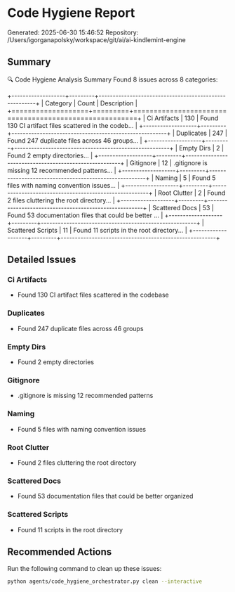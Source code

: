# Code Hygiene Report
Generated: 2025-06-30 15:46:52
Repository: /Users/igorganapolsky/workspace/git/ai/ai-kindlemint-engine

## Summary
🔍 Code Hygiene Analysis Summary
Found 8 issues across 8 categories:

+-------------------+---------+-------------------------------------------------------+
| Category          |   Count | Description                                           |
+===================+=========+=======================================================+
| Ci Artifacts      |     130 | Found 130 CI artifact files scattered in the codeb... |
+-------------------+---------+-------------------------------------------------------+
| Duplicates        |     247 | Found 247 duplicate files across 46 groups...         |
+-------------------+---------+-------------------------------------------------------+
| Empty Dirs        |       2 | Found 2 empty directories...                          |
+-------------------+---------+-------------------------------------------------------+
| Gitignore         |      12 | .gitignore is missing 12 recommended patterns...      |
+-------------------+---------+-------------------------------------------------------+
| Naming            |       5 | Found 5 files with naming convention issues...        |
+-------------------+---------+-------------------------------------------------------+
| Root Clutter      |       2 | Found 2 files cluttering the root directory...        |
+-------------------+---------+-------------------------------------------------------+
| Scattered Docs    |      53 | Found 53 documentation files that could be better ... |
+-------------------+---------+-------------------------------------------------------+
| Scattered Scripts |      11 | Found 11 scripts in the root directory...             |
+-------------------+---------+-------------------------------------------------------+

## Detailed Issues

### Ci Artifacts

- Found 130 CI artifact files scattered in the codebase

### Duplicates

- Found 247 duplicate files across 46 groups

### Empty Dirs

- Found 2 empty directories

### Gitignore

- .gitignore is missing 12 recommended patterns

### Naming

- Found 5 files with naming convention issues

### Root Clutter

- Found 2 files cluttering the root directory

### Scattered Docs

- Found 53 documentation files that could be better organized

### Scattered Scripts

- Found 11 scripts in the root directory

## Recommended Actions

Run the following command to clean up these issues:
```bash
python agents/code_hygiene_orchestrator.py clean --interactive
```